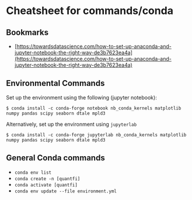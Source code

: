 # Cheatsheet for commands/conda

## Bookmarks

* [https://towardsdatascience.com/how-to-set-up-anaconda-and-jupyter-notebook-the-right-way-de3b7623ea4a](https://towardsdatascience.com/how-to-set-up-anaconda-and-jupyter-notebook-the-right-way-de3b7623ea4a)

## Environmental Commands

Set up the environment using the following (jupyter notebook):

    $ conda install -c conda-forge notebook nb_conda_kernels matplotlib numpy pandas scipy seaborn dtale mpld3

Alternatively, set up the environment using `jupyterlab`

    $ conda install -c conda-forge jupyterlab nb_conda_kernels matplotlib numpy pandas scipy seaborn dtale mpld3  


## General Conda commands

* `conda env list`
* `conda create -n [quantfi]`
* `conda activate [quantfi]`
* `conda env update --file environment.yml`

